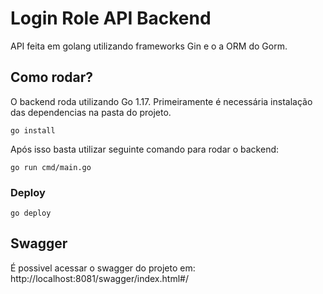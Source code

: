 # Login Role API Backend
API feita em golang utilizando frameworks Gin e o a ORM do Gorm.


## Como rodar?
O backend roda utilizando Go 1.17.
Primeiramente é necessária instalação das dependencias na pasta do projeto.
```
go install
```
Após isso basta utilizar seguinte comando para rodar o backend:
```
go run cmd/main.go
```

### Deploy 
```
go deploy
```

## Swagger 

É possivel acessar o swagger do projeto em: http://localhost:8081/swagger/index.html#/


